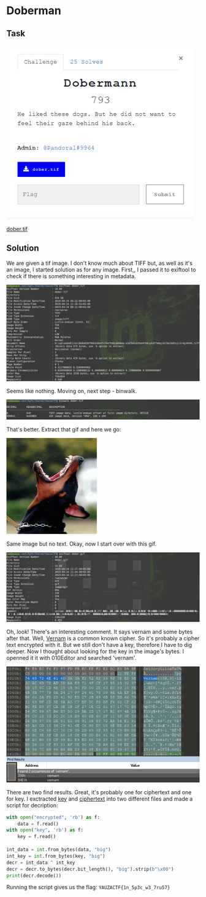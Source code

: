# Doberman

## Task

![task](./src/task.png)

[dober.tif](./src/dober.tif)

## Solution

We are given a tif image. I don't know much about TIFF but, as well as it's an image, I started solution as for any image. First,, I passed it to exiftool to check if there is something interesting in metadata.

![exiftool](./src/exiftool.png)

Seems like nothing. Moving on, next step - binwalk.

![binwalk](./src/binwalk.png)

That's better. Extract that gif and here we go:

![dober.gif](./src/dober.gif)

Same image but no text. Okay, now I start over with this gif.

![exiftool_gif](./src/exiftool_gif.png)

Oh, look! There's an interesting comment. It says vernam and some bytes after that. Well, [Vernam](http://cryptowiki.net/index.php?title=Vernam_cipher) is a common known cipher. So it's probably a cipher text encrypted with it. But we still don't have a key, therefore I have to dig deeper. Now I thought about looking for the key in the image's bytes. I openned it it with 010Editor and searched 'vernam'.

![vernam](./src/vernam.png)

There are two find results. Great, it's probably one for ciphertext and one for key. I exctracted [key](./src/key) and [ciphertext](./src/ciphertext) into two different files and made a script for decription:

```Python
with open("encrypted", 'rb') as f:
	data = f.read()
with open("key", 'rb') as f:
	key = f.read()

int_data = int.from_bytes(data, "big")
int_key = int.from_bytes(key, "big")
decr = int_data ^ int_key
decr = decr.to_bytes(decr.bit_length(), "big").strip(b"\x00")
print(decr.decode())
```

Running the script gives us the flag: `YAUZACTF{1n_5p3c_w3_7ru57}`